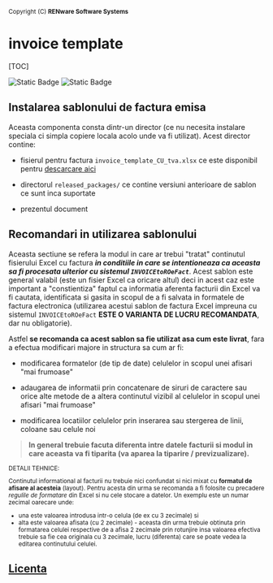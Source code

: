 <small markdown=1>Copyright (C) **RENware Software Systems**</small>

# invoice template

[TOC]

![Static Badge](https://img.shields.io/badge/versiune_curenta-0.1.20-blue)
![Static Badge](https://img.shields.io/badge/formate_suportate-XLSX-orange)

## Instalarea sablonului de factura emisa

Aceasta componenta consta dintr-un director (ce nu necesita instalare speciala ci simpla copiere locala acolo unde va fi utilizat). Acest director contine:

* fisierul pentru factura `invoice_template_CU_tva.xlsx` ce este disponibil pentru [descarcare aici](#descarcare-download-sablon-factura)

* directorul `released_packages/` ce contine versiuni anterioare de sablon ce sunt inca suportate

* prezentul document




## Recomandari in utilizarea sablonului

Aceasta sectiune se refera la modul in care ar trebui "tratat" continutul fisierului Excel cu factura ***in conditiile in care se intentioneaza ca aceasta sa fi procesata ulterior cu sistemul `INVOICEtoROeFact`***. Acest sablon este general valabil (este un fisier Excel ca oricare altul) deci in acest caz este important a "constientiza" faptul ca informatia aferenta facturii din Excel va fi cautata, identificata si gasita in scopul de a fi salvata in formatele de factura electronica (utilizarea acestui sablon de factura Excel impreuna cu sistemul `INVOICEtoROeFact` **ESTE O VARIANTA DE LUCRU RECOMANDATA**, dar nu obligatorie).

Astfel **se recomanda ca acest sablon sa fie utilizat asa cum este livrat**, fara a efectua modificari majore in structura sa cum ar fi:

* modificarea formatelor (de tip de date) celulelor in scopul unei afisari "mai frumoase"

* adaugarea de informatii prin concatenare de siruri de caractere sau orice alte metode de a altera continutul vizibil al celulelor in scopul unei afisari "mai frumoase"

* modificarea locatiilor celulelor prin inserarea sau stergerea de linii, coloane sau celule noi

>**In general trebuie facuta diferenta intre datele facturii si modul in care aceasta va fi tiparita (va aparea la tiparire / previzualizare).**




<small markdown="1">

DETALII TEHNICE:

Continutul informational al facturii nu trebuie nici confundat si nici mixat cu **formatul de afisare al acesteia** (layout). Pentru acesta din urma se recomanda a fi folosite cu precadere *regulile de formatare* din Excel si nu cele stocare a datelor. Un exemplu este un numar zecimal oarecare unde:

* una este valoarea introdusa intr-o celula (de ex cu 3 zecimale) si
* alta este valoarea afisata (cu 2 zecimale) - aceasta din urma trebuie obtinuta prin formatarea celulei respective de a afisa 2 zecimale prin rotunjire insa valoarea efectiva trebuie sa fie cea originala cu 3 zecimale, lucru (diferenta) care se poate vedea la editarea continutului celulei.

</small>






## [Licenta](./LICENSE "download")




